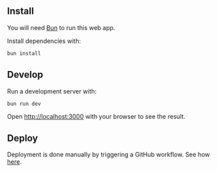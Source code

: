 ## Install

You will need [Bun](https://bun.sh/docs/installation) to run this web app.

Install dependencies with:

```bash
bun install
```

## Develop

Run a development server with:

```bash
bun run dev
```

Open [http://localhost:3000](http://localhost:3000) with your browser to see the result.

## Deploy

Deployment is done manually by triggering a GitHub workflow. See how [here](https://docs.github.com/en/actions/managing-workflow-runs/manually-running-a-workflow).